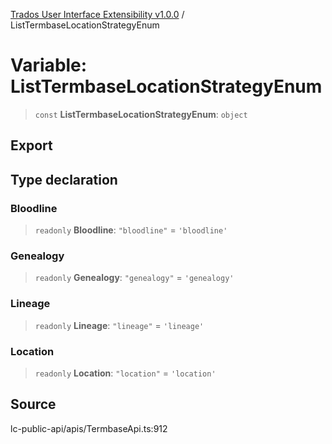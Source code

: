 [Trados User Interface Extensibility v1.0.0](../wiki/globals) / ListTermbaseLocationStrategyEnum

# Variable: ListTermbaseLocationStrategyEnum

> `const` **ListTermbaseLocationStrategyEnum**: `object`

## Export

## Type declaration

### Bloodline

> `readonly` **Bloodline**: `"bloodline"` = `'bloodline'`

### Genealogy

> `readonly` **Genealogy**: `"genealogy"` = `'genealogy'`

### Lineage

> `readonly` **Lineage**: `"lineage"` = `'lineage'`

### Location

> `readonly` **Location**: `"location"` = `'location'`

## Source

lc-public-api/apis/TermbaseApi.ts:912
